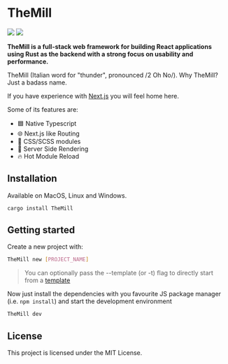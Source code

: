# TheMill


![](https://github.com/TheJackMan33/TheMill/actions/workflows/rust.yml/badge.svg)
![](https://github.com/TheJackMan33/TheMill/actions/workflows/typescript.yml/badge.svg)

**TheMill is a full-stack web framework for building React applications using Rust as the backend with
a strong focus on usability and performance.**

TheMill (Italian word for "thunder", pronounced /2 Oh No/).
Why TheMill? Just a badass name.

If you have experience with [Next.js](https://nextjs.org/) you will feel home here.

Some of its features are:

- 🟦 Native Typescript
- 🌐 Next.js like Routing
- 🍭 CSS/SCSS modules
- 🧬 Server Side Rendering
- 🔥 Hot Module Reload

## Installation

Available on MacOS, Linux and Windows.

```sh
cargo install TheMill
```

## Getting started

Create a new project with:

```sh
TheMill new [PROJECT_NAME]
```

> You can optionally pass the --template (or -t) flag to directly start from a [template](https://github.com/TheJackMan33/TheMill/tree/main/examples)

Now just install the dependencies with you favourite JS package manager (i.e. `npm install`) and start the development environment

```sh
TheMill dev
```


## License

This project is licensed under the MIT License.
